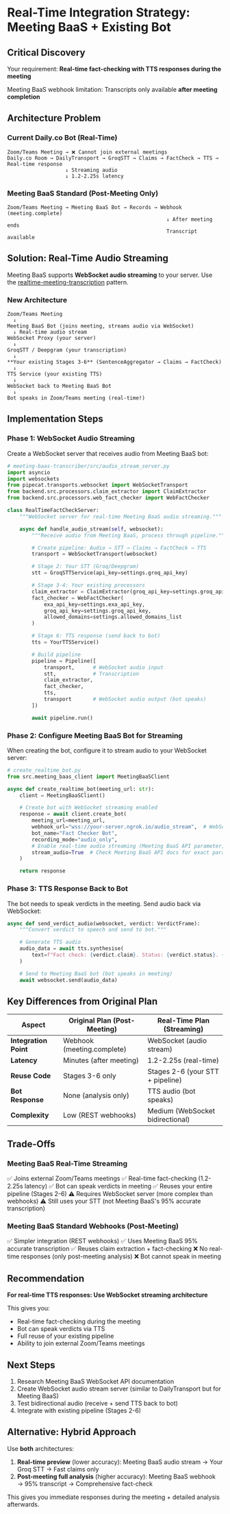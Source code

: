 # Real-Time Integration Strategy: Meeting BaaS + Existing Bot

## Critical Discovery

Your requirement: **Real-time fact-checking with TTS responses during the meeting**

Meeting BaaS webhook limitation: Transcripts only available **after meeting completion**

## Architecture Problem

### Current Daily.co Bot (Real-Time)
```
Zoom/Teams Meeting → ❌ Cannot join external meetings
Daily.co Room → DailyTransport → GroqSTT → Claims → FactCheck → TTS → Real-time response
                   ↓ Streaming audio
                   ↓ 1.2-2.25s latency
```

### Meeting BaaS Standard (Post-Meeting Only)
```
Zoom/Teams Meeting → Meeting BaaS Bot → Records → Webhook (meeting.complete)
                                                    ↓ After meeting ends
                                                    Transcript available
```

## Solution: Real-Time Audio Streaming

Meeting BaaS supports **WebSocket audio streaming** to your server. Use the [realtime-meeting-transcription](https://github.com/Meeting-Baas/realtime-meeting-transcription) pattern.

### New Architecture

```
Zoom/Teams Meeting
  ↓
Meeting BaaS Bot (joins meeting, streams audio via WebSocket)
  ↓ Real-time audio stream
WebSocket Proxy (your server)
  ↓
GroqSTT / Deepgram (your transcription)
  ↓
**Your existing Stages 3-6** (SentenceAggregator → Claims → FactCheck)
  ↓
TTS Service (your existing TTS)
  ↓
WebSocket back to Meeting BaaS Bot
  ↓
Bot speaks in Zoom/Teams meeting (real-time!)
```

## Implementation Steps

### Phase 1: WebSocket Audio Streaming

Create a WebSocket server that receives audio from Meeting BaaS bot:

```python
# meeting-baas-transcriber/src/audio_stream_server.py
import asyncio
import websockets
from pipecat.transports.websocket import WebSocketTransport
from backend.src.processors.claim_extractor import ClaimExtractor
from backend.src.processors.web_fact_checker import WebFactChecker

class RealTimeFactCheckServer:
    """WebSocket server for real-time Meeting BaaS audio streaming."""

    async def handle_audio_stream(self, websocket):
        """Receive audio from Meeting BaaS, process through pipeline."""

        # Create pipeline: Audio → STT → Claims → FactCheck → TTS
        transport = WebSocketTransport(websocket)

        # Stage 2: Your STT (Groq/Deepgram)
        stt = GroqSTTService(api_key=settings.groq_api_key)

        # Stage 3-4: Your existing processors
        claim_extractor = ClaimExtractor(groq_api_key=settings.groq_api_key)
        fact_checker = WebFactChecker(
            exa_api_key=settings.exa_api_key,
            groq_api_key=settings.groq_api_key,
            allowed_domains=settings.allowed_domains_list
        )

        # Stage 6: TTS response (send back to bot)
        tts = YourTTSService()

        # Build pipeline
        pipeline = Pipeline([
            transport,      # WebSocket audio input
            stt,            # Transcription
            claim_extractor,
            fact_checker,
            tts,
            transport       # WebSocket audio output (bot speaks)
        ])

        await pipeline.run()
```

### Phase 2: Configure Meeting BaaS Bot for Streaming

When creating the bot, configure it to stream audio to your WebSocket server:

```python
# create_realtime_bot.py
from src.meeting_baas_client import MeetingBaaSClient

async def create_realtime_bot(meeting_url: str):
    client = MeetingBaaSClient()

    # Create bot with WebSocket streaming enabled
    response = await client.create_bot(
        meeting_url=meeting_url,
        webhook_url="wss://your-server.ngrok.io/audio_stream",  # WebSocket endpoint
        bot_name="Fact Checker Bot",
        recording_mode="audio_only",
        # Enable real-time audio streaming (Meeting BaaS API parameter)
        stream_audio=True  # Check Meeting BaaS API docs for exact parameter
    )

    return response
```

### Phase 3: TTS Response Back to Bot

The bot needs to speak verdicts in the meeting. Send audio back via WebSocket:

```python
async def send_verdict_audio(websocket, verdict: VerdictFrame):
    """Convert verdict to speech and send to bot."""

    # Generate TTS audio
    audio_data = await tts.synthesise(
        text=f"Fact check: {verdict.claim}. Status: {verdict.status}. {verdict.rationale}"
    )

    # Send to Meeting BaaS bot (bot speaks in meeting)
    await websocket.send(audio_data)
```

## Key Differences from Original Plan

| Aspect | Original Plan (Post-Meeting) | Real-Time Plan (Streaming) |
|--------|------------------------------|----------------------------|
| **Integration Point** | Webhook (meeting.complete) | WebSocket (audio stream) |
| **Latency** | Minutes (after meeting) | 1.2-2.25s (real-time) |
| **Reuse Code** | Stages 3-6 only | Stages 2-6 (your STT + pipeline) |
| **Bot Response** | None (analysis only) | TTS audio (bot speaks) |
| **Complexity** | Low (REST webhooks) | Medium (WebSocket bidirectional) |

## Trade-Offs

### Meeting BaaS Real-Time Streaming
✅ Joins external Zoom/Teams meetings
✅ Real-time fact-checking (1.2-2.25s latency)
✅ Bot can speak verdicts in meeting
✅ Reuses your entire pipeline (Stages 2-6)
⚠️ Requires WebSocket server (more complex than webhooks)
⚠️ Still uses your STT (not Meeting BaaS's 95% accurate transcription)

### Meeting BaaS Standard Webhooks (Post-Meeting)
✅ Simpler integration (REST webhooks)
✅ Uses Meeting BaaS 95% accurate transcription
✅ Reuses claim extraction + fact-checking
❌ No real-time responses (only post-meeting analysis)
❌ Bot cannot speak in meeting

## Recommendation

**For real-time TTS responses: Use WebSocket streaming architecture**

This gives you:
- Real-time fact-checking during the meeting
- Bot can speak verdicts via TTS
- Full reuse of your existing pipeline
- Ability to join external Zoom/Teams meetings

## Next Steps

1. Research Meeting BaaS WebSocket API documentation
2. Create WebSocket audio stream server (similar to DailyTransport but for Meeting BaaS)
3. Test bidirectional audio (receive + send TTS back to bot)
4. Integrate with existing pipeline (Stages 2-6)

## Alternative: Hybrid Approach

Use **both** architectures:

1. **Real-time preview** (lower accuracy): Meeting BaaS audio stream → Your Groq STT → Fast claims only
2. **Post-meeting full analysis** (higher accuracy): Meeting BaaS webhook → 95% transcript → Comprehensive fact-check

This gives you immediate responses during the meeting + detailed analysis afterwards.
